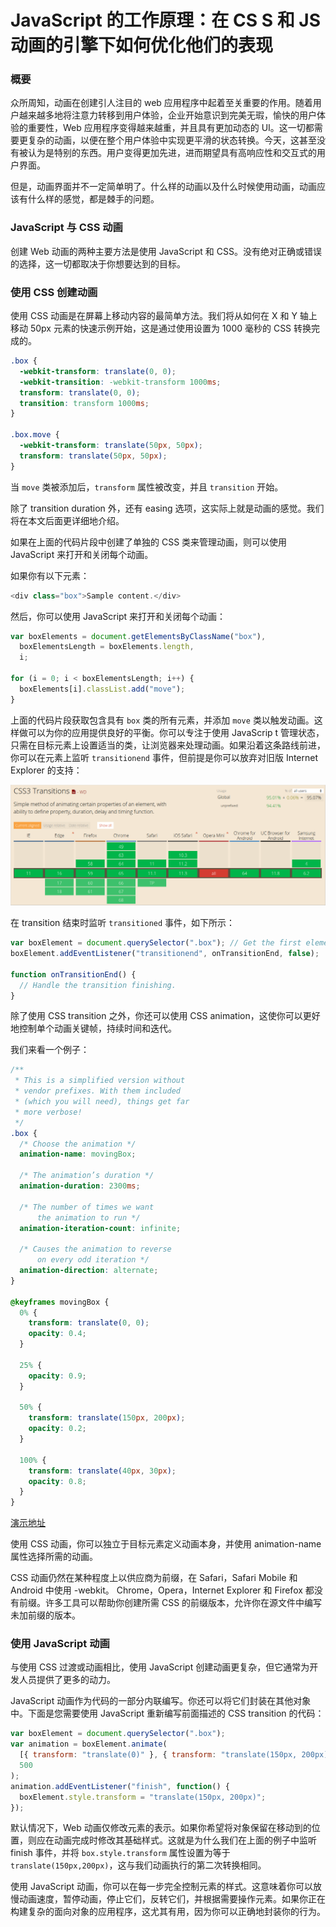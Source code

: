 # JavaScript 的工作原理：在 CS S 和 JS 动画的引擎下如何优化他们的表现

### 概要

众所周知，动画在创建引人注目的 web 应用程序中起着至关重要的作用。随着用户越来越多地将注意力转移到用户体验，企业开始意识到完美无瑕，愉快的用户体验的重要性，Web 应用程序变得越来越重，并且具有更加动态的 UI。这一切都需要更复杂的动画，以便在整个用户体验中实现更平滑的状态转换。今天，这甚至没有被认为是特别的东西。用户变得更加先进，进而期望具有高响应性和交互式的用户界面。

但是，动画界面并不一定简单明了。什么样的动画以及什么时候使用动画，动画应该有什么样的感觉，都是棘手的问题。

### JavaScript 与 CSS 动画

创建 Web 动画的两种主要方法是使用 JavaScript 和 CSS。没有绝对正确或错误的选择，这一切都取决于你想要达到的目标。

### 使用 CSS 创建动画

使用 CSS 动画是在屏幕上移动内容的最简单方法。我们将从如何在 X 和 Y 轴上移动 50px 元素的快速示例开始，这是通过使用设置为 1000 毫秒的 CSS 转换完成的。

```css
.box {
  -webkit-transform: translate(0, 0);
  -webkit-transition: -webkit-transform 1000ms;
  transform: translate(0, 0);
  transition: transform 1000ms;
}

.box.move {
  -webkit-transform: translate(50px, 50px);
  transform: translate(50px, 50px);
}
```

当 `move` 类被添加后，`transform` 属性被改变，并且 `transition` 开始。

除了 transition duration 外，还有 easing 选项，这实际上就是动画的感觉。我们将在本文后面更详细地介绍。

如果在上面的代码片段中创建了单独的 CSS 类来管理动画，则可以使用 JavaScript 来打开和关闭每个动画。

如果你有以下元素：

```js
<div class="box">Sample content.</div>
```

然后，你可以使用 JavaScript 来打开和关闭每个动画：

```js
var boxElements = document.getElementsByClassName("box"),
  boxElementsLength = boxElements.length,
  i;

for (i = 0; i < boxElementsLength; i++) {
  boxElements[i].classList.add("move");
}
```

上面的代码片段获取包含具有 `box` 类的所有元素，并添加 `move` 类以触发动画。这样做可以为你的应用提供良好的平衡。你可以专注于使用 JavaScrip t 管理状态，只需在目标元素上设置适当的类，让浏览器来处理动画。如果沿着这条路线前进，你可以在元素上监听 `transitionend` 事件，但前提是你可以放弃对旧版 Internet Explorer 的支持：

![image](./images/p1.png)

在 transition 结束时监听 `transitioned` 事件，如下所示：

```js
var boxElement = document.querySelector(".box"); // Get the first element which has the box class.
boxElement.addEventListener("transitionend", onTransitionEnd, false);

function onTransitionEnd() {
  // Handle the transition finishing.
}
```

除了使用 CSS transition 之外，你还可以使用 CSS animation，这使你可以更好地控制单个动画关键帧，持续时间和迭代。

我们来看一个例子：

```css
/**
 * This is a simplified version without
 * vendor prefixes. With them included
 * (which you will need), things get far
 * more verbose!
 */
.box {
  /* Choose the animation */
  animation-name: movingBox;

  /* The animation’s duration */
  animation-duration: 2300ms;

  /* The number of times we want
      the animation to run */
  animation-iteration-count: infinite;

  /* Causes the animation to reverse
      on every odd iteration */
  animation-direction: alternate;
}

@keyframes movingBox {
  0% {
    transform: translate(0, 0);
    opacity: 0.4;
  }

  25% {
    opacity: 0.9;
  }

  50% {
    transform: translate(150px, 200px);
    opacity: 0.2;
  }

  100% {
    transform: translate(40px, 30px);
    opacity: 0.8;
  }
}
```

[演示地址](https://sessionstack.github.io/blog/demos/keyframes/)

使用 CSS 动画，你可以独立于目标元素定义动画本身，并使用 animation-name 属性选择所需的动画。

CSS 动画仍然在某种程度上以供应商为前缀，在 Safari，Safari Mobile 和 Android 中使用 -webkit。 Chrome，Opera，Internet Explorer 和 Firefox 都没有前缀。许多工具可以帮助你创建所需 CSS 的前缀版本，允许你在源文件中编写未加前缀的版本。

### 使用 JavaScript 动画

与使用 CSS 过渡或动画相比，使用 JavaScript 创建动画更复杂，但它通常为开发人员提供了更多的动力。

JavaScript 动画作为代码的一部分内联编写。你还可以将它们封装在其他对象中。下面是您需要使用 JavaScript 重新编写前面描述的 CSS transition 的代码：

```js
var boxElement = document.querySelector(".box");
var animation = boxElement.animate(
  [{ transform: "translate(0)" }, { transform: "translate(150px, 200px)" }],
  500
);
animation.addEventListener("finish", function() {
  boxElement.style.transform = "translate(150px, 200px)";
});
```

默认情况下，Web 动画仅修改元素的表示。如果你希望将对象保留在移动到的位置，则应在动画完成时修改其基础样式。这就是为什么我们在上面的例子中监听 finish 事件，并将 `box.style.transform` 属性设置为等于 `translate(150px,200px)`，这与我们动画执行的第二次转换相同。

使用 JavaScript 动画，你可以在每一步完全控制元素的样式。这意味着你可以放慢动画速度，暂停动画，停止它们，反转它们，并根据需要操作元素。如果你正在构建复杂的面向对象的应用程序，这尤其有用，因为你可以正确地封装你的行为。
